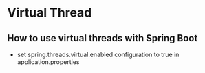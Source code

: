 # Virtual Thread

## How to use virtual threads with Spring Boot

- set spring.threads.virtual.enabled configuration to true in application.properties
